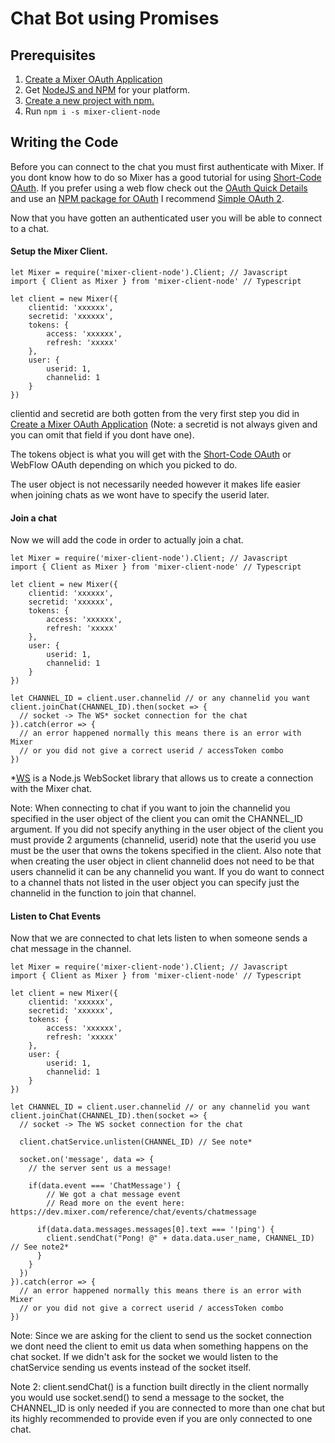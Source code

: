 # Chat Bot using Promises

## Prerequisites
1. [Create a Mixer OAuth Application](https://mixer.com/lab/oauth)
2. Get [NodeJS and NPM](https://nodejs.org/en/) for your platform.
3. [Create a new project with npm.](https://docs.npmjs.com/cli/init)
4. Run `npm i -s mixer-client-node`

## Writing the Code
Before you can connect to the chat you must first authenticate with Mixer. If you dont know how to do so Mixer has a good tutorial for using [Short-Code OAuth](https://dev.mixer.com/reference/oauth/shortcodeauth). If you prefer using a web flow check out the [OAuth Quick Details](https://dev.mixer.com/reference/oauth/quickdetails) and use an [NPM package for OAuth](https://www.npmjs.com/search?q=oauth) I recommend [Simple OAuth 2](https://www.npmjs.com/package/simple-oauth2).

Now that you have gotten an authenticated user you will be able to connect to a chat.

#### Setup the Mixer Client.
```
let Mixer = require('mixer-client-node').Client; // Javascript
import { Client as Mixer } from 'mixer-client-node' // Typescript

let client = new Mixer({
	clientid: 'xxxxxx',
	secretid: 'xxxxxx',
	tokens: {
		access: 'xxxxxx',
		refresh: 'xxxxx'
	},
	user: {
		userid: 1,
		channelid: 1
	}
})
```
clientid and secretid are both gotten from the very first step you did in [Create a Mixer OAuth Application](https://mixer.com/lab/oauth) (Note: a secretid is not always given and you can omit that field if you dont have one).

The tokens object is what you will get with the [Short-Code OAuth](https://dev.mixer.com/reference/oauth/shortcodeauth) or WebFlow OAuth depending on which you picked to do.

The user object is not necessarily needed however it makes life easier when joining chats as we wont have to specify the userid later.

#### Join a chat
Now we will add the code in order to actually join a chat.
```
let Mixer = require('mixer-client-node').Client; // Javascript
import { Client as Mixer } from 'mixer-client-node' // Typescript

let client = new Mixer({
	clientid: 'xxxxxx',
	secretid: 'xxxxxx',
	tokens: {
		access: 'xxxxxx',
		refresh: 'xxxxx'
	},
	user: {
		userid: 1,
		channelid: 1
	}
})

let CHANNEL_ID = client.user.channelid // or any channelid you want
client.joinChat(CHANNEL_ID).then(socket => {
  // socket -> The WS* socket connection for the chat
}).catch(error => {
  // an error happened normally this means there is an error with Mixer
  // or you did not give a correct userid / accessToken combo
})
```
*[WS](https://www.npmjs.com/package/ws) is a Node.js WebSocket library that allows us to create a connection with the Mixer chat.

Note: When connecting to chat if you want to join the channelid you specified in the user object of the client you can omit the CHANNEL_ID argument. If you did not specify anything in the user object of the client you must provide 2 arguments (channelid, userid) note that the userid you use must be the user that owns the tokens specified in the client. Also note that when creating the user object in client channelid does not need to be that users channelid it can be any channelid you want. If you do want to connect to a channel thats not listed in the user object you can specify just the channelid in the function to join that channel.

#### Listen to Chat Events
Now that we are connected to chat lets listen to when someone sends a chat message in the channel.
```
let Mixer = require('mixer-client-node').Client; // Javascript
import { Client as Mixer } from 'mixer-client-node' // Typescript

let client = new Mixer({
	clientid: 'xxxxxx',
	secretid: 'xxxxxx',
	tokens: {
		access: 'xxxxxx',
		refresh: 'xxxxx'
	},
	user: {
		userid: 1,
		channelid: 1
	}
})

let CHANNEL_ID = client.user.channelid // or any channelid you want
client.joinChat(CHANNEL_ID).then(socket => {
  // socket -> The WS socket connection for the chat

  client.chatService.unlisten(CHANNEL_ID) // See note*

  socket.on('message', data => {
    // the server sent us a message!

    if(data.event === 'ChatMessage') {
        // We got a chat message event
        // Read more on the event here: https://dev.mixer.com/reference/chat/events/chatmessage

      if(data.data.messages.messages[0].text === '!ping') {
        client.sendChat("Pong! @" + data.data.user_name, CHANNEL_ID) // See note2*
      }
    }
  })
}).catch(error => {
  // an error happened normally this means there is an error with Mixer
  // or you did not give a correct userid / accessToken combo
})
```
Note: Since we are asking for the client to send us the socket connection we dont need the client to emit us data when something happens on the chat socket. If we didn't ask for the socket we would listen to the chatService sending us events instead of the socket itself.

Note 2: client.sendChat() is a function built directly in the client normally you would use socket.send() to send a message to the socket, the CHANNEL_ID is only needed if you are connected to more than one chat but its highly recommended to provide even if you are only connected to one chat.

